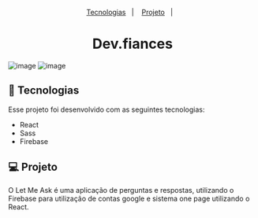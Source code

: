 <p align="center">
  <a href="#-tecnologias">Tecnologias</a>&nbsp;&nbsp;&nbsp;|&nbsp;&nbsp;&nbsp;
  <a href="#-projeto">Projeto</a>&nbsp;&nbsp;&nbsp;|&nbsp;&nbsp;&nbsp;
</p>

<h1 align="center">Dev.fiances</h1>

![image](https://user-images.githubusercontent.com/75588037/170986202-6e8f2942-1ee4-4983-a567-96afaa69681a.png)
![image](https://user-images.githubusercontent.com/75588037/170990491-31078778-efb9-4f5e-9973-7f45219316f2.png)


## 🚀 Tecnologias

Esse projeto foi desenvolvido com as seguintes tecnologias:

- React
- Sass
- Firebase

## 💻 Projeto

O Let Me Ask é uma aplicação de perguntas e respostas, utilizando o Firebase para utilização de contas google e sistema one page utilizando o React.
